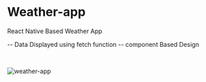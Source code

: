 # Weather-app
React Native Based Weather App

-- Data Displayed using fetch function
-- component Based Design

<br>

![weather-app](https://user-images.githubusercontent.com/30805079/99189987-110d8180-278a-11eb-835d-7673358f7524.jpeg)
